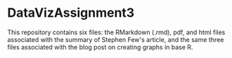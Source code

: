 # DataVizAssignment3

This repository contains six files: the RMarkdown (.rmd), pdf, and html files associated with the summary of Stephen Few's article, and the same three files associated with the blog post on creating graphs in base R.
